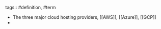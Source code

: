 ---
---

tags:: #definition, #term

- The three major cloud hosting providers, [[AWS]], [[Azure]], [[GCP]]
-